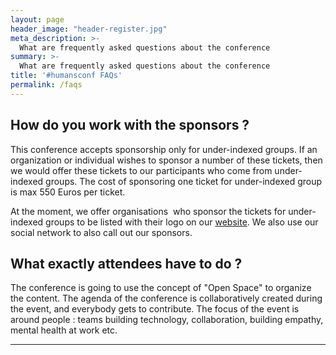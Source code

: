 ```yaml
---
layout: page
header_image: "header-register.jpg"
meta_description: >-
  What are frequently asked questions about the conference
summary: >-
  What are frequently asked questions about the conference
title: '#humansconf FAQs'
permalink: /faqs
---
```


## How do you work with the sponsors ?

This conference accepts sponsorship only for under-indexed groups. If an organization or individual wishes to sponsor a number of these tickets, then we would offer these tickets to our participants who come from under-indexed groups. The cost of sponsoring one ticket for under-indexed group is max 550 Euros per ticket. 

At the moment, we offer organisations  who sponsor the tickets for under-indexed groups to be listed with their logo on our [website](/inclusivity-grants). We also use our social network to also call out our sponsors. 



## What exactly attendees have to do ?

The conference is going to use the concept of "Open Space" to organize the content. The agenda of the conference is collaboratively created during the event, and everybody gets to contribute. The focus of the event is around people : teams building technology, collaboration, building empathy, mental health at work etc. 


----



